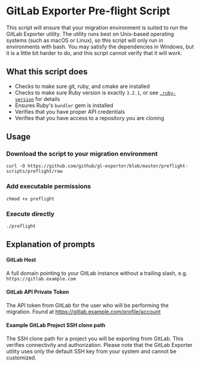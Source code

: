 # GitLab Exporter Pre-flight Script

This script will ensure that your migration environment is suited to run the GitLab Exporter utility. The utility runs best on Unix-based operating systems (such as macOS or Linux), so this script will only run in environments with bash. You may satisfy the dependencies in Windows, but it is a little bit harder to do, and this script cannot verify that it will work.

## What this script does

- Checks to make sure git, ruby, and cmake are installed
- Checks to make sure Ruby version is exactly `3.2.1`, or see [`.ruby-version`](../.ruby-version) for details
- Ensures Ruby's `bundler` gem is installed
- Verifies that you have proper API credentials
- Verifies that you have access to a repository you are cloning

## Usage

### Download the script to your migration environment

```shell
curl -O https://github.com/github/gl-exporter/blob/master/preflight-scripts/preflight/raw
```

### Add executable permissions

```shell
chmod +x preflight
```

### Execute directly

```shell
./preflight
```

## Explanation of prompts

#### GitLab Host

A full domain pointing to your GitLab instance without a trailing slash, e.g. `https://gitlab.example.com`

#### GitLab API Private Token

The API token from GitLab for the user who will be performing the migration. Found at https://gitlab.example.com/profile/account

#### Example GitLab Project SSH clone path

The SSH clone path for a project you will be exporting from GitLab. This verifies connectivity and authorization. Please note that the GitLab Exporter utility uses only the default SSH key from your system and cannot be customized.
